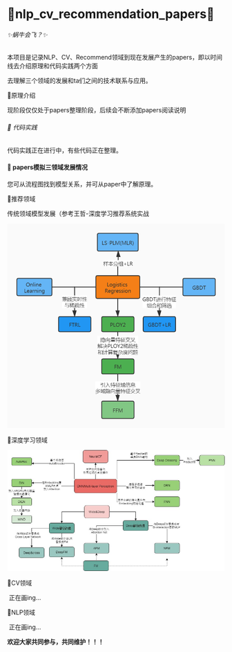 # :snail:nlp_cv_recommendation_papers:honeybee:

###### :sparkles:蜗牛会飞？:sparkles:

本项目是记录NLP、CV、Recommend领域到现在发展产生的papers，即以时间线去介绍原理和代码实践两个方面

去理解三个领域的发展和ta们之间的技术联系与应用。

:imp:原理介绍

 现阶段仅仅处于papers整理阶段，后续会不断添加papers阅读说明

######  :imp: 代码实践

代码实践正在进行中，有些代码正在整理。

####  :whale2: papers模拟三领域发展情况

 您可从流程图找到模型关系，并可从paper中了解原理。

 :ram:推荐领域

传统领域模型发展（参考王哲-深度学习推荐系统实战

![未命名文件](./Image/traditional_recommendation.jpg)

:dolphin:深度学习领域

![recommend](./Image/deeplearning_recommendation.jpg)

:dolphin:CV领域

​	正在画ing...

:dolphin:NLP领域

​	正在画ing...





**欢迎大家共同参与，共同维护！！！**





